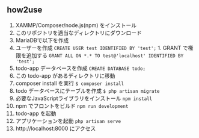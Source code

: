 ## how2use

1. XAMMP/Composer/node.js(npm) をインストール
1. このリポジトリを適当なディレクトリにダウンロード
1. MariaDBで以下を作成
  1. ユーザーを作成 `CREATE USER test IDENTIFIED BY 'test';`
    1. GRANT で権限を追加する `GRANT ALL ON *.* TO test@'localhost' IDENTIFIED BY 'test';`
  1. todo-app データベースを作成 `CREATE DATABASE todo;`
1. この todo-app があるディレクトリに移動
  1. composer install を実行 `$ composer install`
  1. todo データベースにテーブルを作成 `$ php artisan migrate`
  1. 必要なJavaScriptライブラリをインストール `npm install`
  1. npm でフロントをビルド `npm run development`
1. todo-app を起動
  1. アプリケーションを起動 `php artisan serve`
  1. http://localhost:8000 にアクセス